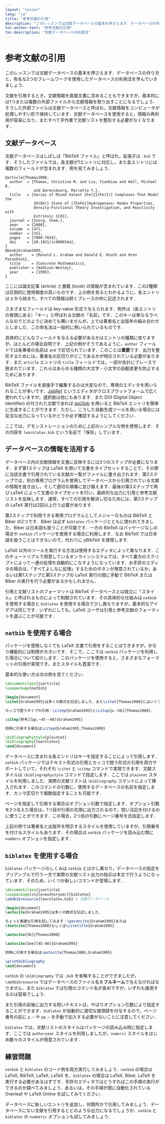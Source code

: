 ```yaml
---
layout: "lesson"
lang: "ja"
title: "参考文献の引用"
description: "このレッスンでは文献データベースの基本を押さえます．データベースの作り方と，有名な2つのフレームワークを使用したデータベースの利用法を学んでいきましょう．"
toc-anchor-text: "参考文献の引用"
toc-description: "文献データベースの利用法"
---
```


# 参考文献の引用

<script>
preincludes = {
 "pre1": {
    "pre0": "learnlatex.bib"
   },
 "pre2": {
    "pre0": "learnlatex.bib"
   }
}
</script>

<!-- TODO: 日本語文献の扱いについては language-specific レッスンで扱う -->

<span class="summary">このレッスンでは文献データベースの基本を押さえます．データベースの作り方と，有名な2つのフレームワークを使用したデータベースの利用法を学んでいきましょう．</span>

文献を引用するとき，文献情報を直接文書に含めることもできますが，基本的には1つまたは複数の外部ファイルから文献情報を取り出すことになるでしょう．そうした外部ファイルは文献データベースと呼ばれ，文献情報をコンピュータが処理しやすい形で保持しています．文献データベースを使用すると，情報の再利用が容易になり，またすべて手作業で文献リストを整形する必要がなくなります．

## 文献データベース

文献データベースはしばしば「BibTeX ファイル」と呼ばれ，拡張子は `.bib` です．そうしたファイルでは，各文献が1エントリに対応し，また各エントリには複数のフィールドが含まれます．例を見てみましょう．

<!-- {% raw %} -->
```
@article{Thomas2008,
  author  = {Thomas, Christine M. and Liu, Tianbiao and Hall, Michael B.
             and Darensbourg, Marcetta Y.},
  title   = {Series of Mixed Valent {Fe(II)Fe(I)} Complexes That Model the
             {H(OX)} State of [{FeFe}]Hydrogenase: Redox Properties,
             Density-Functional Theory Investigation, and Reactivity with
             Extrinsic {CO}},
  journal = {Inorg. Chem.},
  year    = {2008},
  volume  = {47},
  number  = {15},
  pages   = {7009-7024},
  doi     = {10.1021/ic800654a},
}
@book{Graham1995,
  author    = {Ronald L. Graham and Donald E. Knuth and Oren Patashnik},
  title     = {Concrete Mathematics},
  publisher = {Addison-Wesley},
  year      = {1995},
}
```
<!-- {% endraw %} -->

ここには論文記事 (article) と書籍 (book) の情報が含まれています．この2種類は圧倒的に使用頻度の高いものです．上の例を見るとわかるように，各エントリは `@` から始まり，すべての情報は続くブレースの中に記述されます．

さまざまなフィールドは key-value 形式で与えられます．例外は（各エントリの冒頭にある）「キー」と呼ばれる文献の「名前」です．このキーは単なるラベルなのでどのように決めても構いませんが，上では著者名と出版年の組み合わせとしました．この命名法は一般的に用いられているものです．

具体的にどんなフィールドを与える必要があるかはエントリの種類に依りますが，ほとんどの場合自明です．上記の例がそうであるように，`author` フィールドでは各著者の名前は `and` で区切られています．このことは**重要**です．出力を整形するためには，著者名の区切りがどこであるかが明示されている必要があります．また `article` エントリの `title` フィールドでは，一部が余計にブレースで囲まれています．これらはあらゆる種類の大文字・小文字の自動変更を防止するためにあります．

BibTeX ファイルを直接手で編集するのは大変なので，専用のエディタを用いられることが多いです．[JabRef](https://www.jabref.org) というエディタがクロスプラットフォームで広く使われていますが，選択肢は他にもあります．また DOI (Digital Object Identifier) の付された文献であれば [doi2bib](https://doi2bib.org) を用いると BibTeX エントリを簡単に生成することができます．ただし，こうした自動生成ツールを用いる場合には妥当な出力になっているかどうか必ず確認するようにしてください．

ここでは，デモンストレーションのために上記のシンプルな例を使用します．その内容を `learnlatex.bib` という名前で「保存」しています．

## データベースの情報を活用する

データベース内の文献情報を文書に反映するには3つのステップが必要になります．まず第1ステップは LaTeX を用いて文書をタイプセットすることで，その際に当該文書で引用されている文献の一覧がファイルに書き出されます．第2ステップでは，別の専用プログラムを使用してデータベースから引用されている文献の情報を抜き出し，そして適切な順番に並び替えます．最後の第3ステップで再び LaTeX によって文書のタイプセットを行い，最終的な出力に引用と参考文献リストを反映します．通常，すべての引用を解決し切るためには，第3ステップの LaTeX 実行は2回以上行う必要があります．

第2ステップで利用できる専用プログラムとしてメジャーなものは BibTeX と Biber の2つです．Biber は必ず `biblatex` パッケージとともに使われてきました．Biber は日本語も扱うことが可能です．一方の BibTeX はパッケージなしの場合や `natbib` パッケージを使用する場合に利用します．なお BibTeX では日本語を扱うことはできないので，代わりに pBibTeX を使用します．

LaTeX 以外のツールを実行する方法は使用するエディタによって異なります．このチュートリアルで用意しているオンラインシステムでは，すべて裏方のスクリプトによって一連の処理を自動的にこなすようになっています．お手許のエディタの場合は，「すべてよしなに処理」するためのボタンが用意されているか，あるいは第1ステップと第3ステップの LaTeX 実行の間に手動で BibTeX または Biber の実行を行う必要があるかもしれません．

引用と文献リストのフォーマットは BibTeX データベースとは独立に「スタイル」と呼ばれるものによって制御されています．その具体的な仕組みは `natbib` を使用する場合と `biblatex` を使用する場合で少し異なりますが，基本的なアイデアは同じです．いずれにしても，LaTeX ユーザは引用と参考文献のフォーマットを選ぶことが可能です．

## `natbib` を使用する場合

パッケージを使用しなくても LaTeX 文書で引用をすることはできますが，かなり機能的には制限が大きいです．そこで，ここでは `natbib` パッケージを利用した場合について紹介します．このパッケージを使用すると，さまざまなフォーマットの引用が実現でき，またスタイルも豊富です．

基本的な使い方は次の例を見てください．

```latex
\documentclass{jsarticle}
\usepackage{natbib}

\begin{document}
\citet{Graham1995}は多くの数式を記述しました．また\citet{Thomas2008}にはいくつか化学式が出てきます．

カッコで囲うタイプの引用：\citep{Graham1995}と\citep[p.~56]{Thomas2008}．

\citep[参考][pp.~45--48]{Graham1995}

同時に引用する場合は\citep{Graham1995,Thomas2008}

\bibliographystyle{plainnat}
\bibliography{learnlatex}
\end{document}
```

データベースに含まれる各エントリはキーを指定することによって引用します．`natbib` パッケージではテキスト形式の引用とカッコで囲う形式の引用を両方サポートしていて，それぞれ `\citet` と `\citep` コマンドで実現できます．文献スタイルは `\bibliographystyle` コマンドで指定します．ここでは `plainnat` スタイルを利用しました．実際の文献リストは `\bibliography` コマンドによって挿入されます．このコマンドの引数に，使用するデータベースの名前を指定します．カンマ区切りで複数指定することも可能です．

ページを指定して引用する場合はオプション引数で指定します．オプション引数を2つ与えた場合は，1つ目が引用の先頭に出力されるので，短い注記を付けるのに使うことができます．この場合，2つ目の引数にページ番号を氏指定します．

上記の例では著者名と出版年を明示するスタイルを使用していますが，引用番号を付けるスタイルもあります．その場合は `natbib` パッケージを読み込む際に `numbers` オプションを指定します．

## `biblatex` を使用する場合

`biblatex` パッケージのしくみは `natbib` とは少し異なり，データベースの指定をプリアンブルで行う一方で実際の文献リスト出力の指示は本文で行うようになっています．そのため，いくつか新しいコマンドが登場します．

```latex
\documentclass{jsarticle}
\usepackage[style=authoryear]{biblatex}
\addbibresource{learnlatex.bib} % 文献データベース

\begin{document}
\autocite{Graham1995}は多くの数式を記述しました．

ちょっと複雑な引用を試してみます：\parencite{Graham1995}または
\textcite{Thomas2008}もしくは\citetitle{Graham1995}．

\autocite[56]{Thomas2008}

\autocite[See][45-48]{Graham1995}

同時に引用する場合は\autocite{Thomas2008,Graham1995}

\printbibliography
\end{document}
```

`natbib` の `\bibliography` では `.bib` を省略することができましたが，`\addbibresource` ではデータベースのファイル名を**フルネーム**で与えなければなりません．また `biblatex` では引用のコマンド名が長めですが，いずれも推測するのは容易でしょう．

また引用の前後に出力する短いテキストは，やはりオプション引数により指定することができます．`biblatex` が自動的に適切な接頭辞を付与するので，ページ番号の前に `p.~` や `pp.~` を手動で記入する必要がないことに注意してください．

`biblatex` では，文献リストのスタイルはパッケージの読み込み時に指定します．ここでは `authoryear` スタイルを利用しましたが，`numeric` スタイルをはじめ数々のスタイルが用意されています．

## 練習問題

`natbib` と `biblatex` のコード例を両方実行してみましょう．`natbib` の場合は LaTeX, BibTeX, LaTeX, LaTeX を，`biblatex` の場合は LaTeX, Biber, LaTeX を実行する必要があるはずです．手許のエディタではどうすればこの手順の実行ができるのか調べてみましょう．あるいは，その手順が既に自動化されている Overleaf や LaTeX Online を試してみてください．

データベースに新しいエントリを追加し，何箇所かで引用してみましょう．データベースにない文献を引用するとどのような出力になるでしょうか．`natbib` と `biblatex` の `numberic` オプションも試してみましょう．
